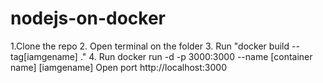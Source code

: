 # nodejs-on-docker


1.Clone the repo
2. Open terminal on the folder 
3. Run "docker build --tag[iamgename] ."
4. Run docker run -d -p 3000:3000 --name [container name] [iamgename]
Open port http://localhost:3000


